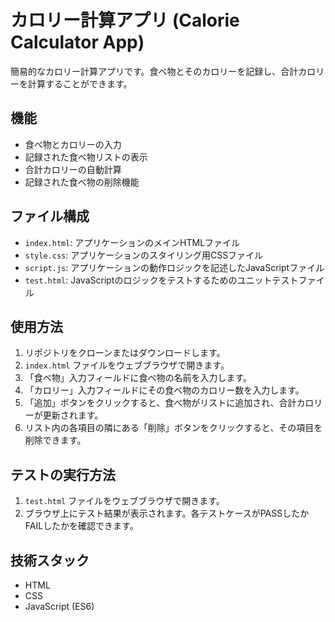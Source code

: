 # カロリー計算アプリ (Calorie Calculator App)

簡易的なカロリー計算アプリです。食べ物とそのカロリーを記録し、合計カロリーを計算することができます。

## 機能

- 食べ物とカロリーの入力
- 記録された食べ物リストの表示
- 合計カロリーの自動計算
- 記録された食べ物の削除機能

## ファイル構成

- `index.html`: アプリケーションのメインHTMLファイル
- `style.css`: アプリケーションのスタイリング用CSSファイル
- `script.js`: アプリケーションの動作ロジックを記述したJavaScriptファイル
- `test.html`: JavaScriptのロジックをテストするためのユニットテストファイル

## 使用方法

1.  リポジトリをクローンまたはダウンロードします。
2.  `index.html` ファイルをウェブブラウザで開きます。
3.  「食べ物」入力フィールドに食べ物の名前を入力します。
4.  「カロリー」入力フィールドにその食べ物のカロリー数を入力します。
5.  「追加」ボタンをクリックすると、食べ物がリストに追加され、合計カロリーが更新されます。
6.  リスト内の各項目の隣にある「削除」ボタンをクリックすると、その項目を削除できます。

## テストの実行方法

1.  `test.html` ファイルをウェブブラウザで開きます。
2.  ブラウザ上にテスト結果が表示されます。各テストケースがPASSしたかFAILしたかを確認できます。

## 技術スタック

- HTML
- CSS
- JavaScript (ES6)
